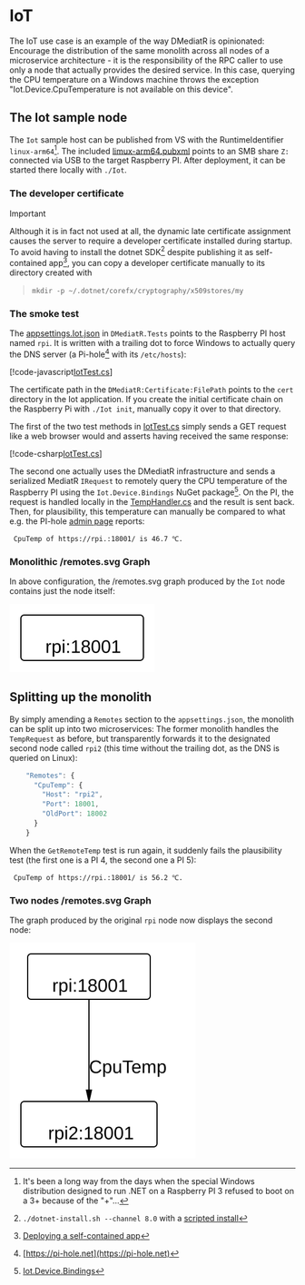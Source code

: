 ﻿# IoT

The IoT use case is an example of the way DMediatR is opinionated: Encourage the
distribution of the same monolith across all nodes of a microservice
architecture - it is the responsibility of the RPC caller to use only a node that
actually provides the desired service. In this case, querying the CPU
temperature on a Windows machine throws the exception "Iot.Device.CpuTemperature
is not available on this device".

## The Iot sample node

The `Iot` sample host can be published from VS with the RuntimeIdentifier
`linux-arm64`[^rpi3]. The included
[limux-arm64.pubxml](https://github.com/toniarnold/DMediatR/blob/main/src/Iot/Properties/PublishProfiles/limux-arm64.pubxml)
points to an SMB share `Z:` connected via USB to the target Raspberry PI. After
deployment, it can be started there locally with `./Iot`.

### The developer certificate

> [!IMPORTANT] 
> Although it is in fact not used at all, the dynamic late certificate
> assignment causes the server to require a developer certificate installed during startup.
> To avoid having to install the dotnet SDK[^dotnet] despite publishing it as self-contained
> app[^selfcontained], you can copy a developer certificate manually to its directory created with 
> > `mkdir -p ~/.dotnet/corefx/cryptography/x509stores/my`

### The smoke test

The
[appsettings.Iot.json](https://github.com/toniarnold/DMediatR/blob/main/test/DMediatR.Tests/appsettings.Iot.json)
in `DMediatR.Tests` points to the Raspberry PI host named `rpi`. It is written
with a trailing dot to force Windows to actually query the DNS server (a
Pi-hole[^pihole] with its `/etc/hosts`):

[!code-javascript[IotTest.cs](../../test/DMediatR.Tests/appsettings.Iot.json?name=remotes)]

The certificate path in the `DMediatR:Certificate:FilePath` points to the `cert`
directory in the Iot application. If you create the initial certificate chain on
the Raspberry Pi with `./Iot init`, manually copy it over to that directory.

The first of the two test methods in
[IotTest.cs](https://github.com/toniarnold/DMediatR/blob/main/test/DMediatR.Tests/Grpc/IotTest.cs)
simply sends a GET request like a web browser would and asserts having received
the same response:

[!code-csharp[IotTest.cs](../../test/DMediatR.Tests/Grpc/IotTest.cs?name=cputemp)]

The second one actually uses the DMediatR infrastructure and sends a serialized
MediatR `IRequest` to remotely query the CPU temperature of the Raspberry PI
using the `Iot.Device.Bindings` NuGet package[^bindings]. On the PI, the request
is handled locally in the
[TempHandler.cs](https://github.com/toniarnold/DMediatR/blob/main/src/Iot/TempHandler.cs)
and the result is sent back. Then, for plausibility, this temperature can
manually be compared to what e.g. the PI-hole [admin
page](http://rpi.:8081/admin/index.php) reports:

```text
 CpuTemp of https://rpi.:18001/ is 46.7 ℃.
```

### Monolithic /remotes.svg Graph

In above configuration, the /remotes.svg graph produced by the `Iot` node
contains just the node itself:

![remotes.Iiot.svg](../images/remotes.Iot.svg)


## Splitting up  the monolith

By simply amending a `Remotes` section to the `appsettings.json`, the monolith
can be split up into two microservices: The former monolith handles the
`TempRequest` as before, but transparently forwards it to the designated second
node called `rpi2` (this time without the trailing dot, as the DNS is queried on
Linux):

``` javascript
    "Remotes": {
      "CpuTemp": {
        "Host": "rpi2",
        "Port": 18001,
        "OldPort": 18002
      }
    }
```

When the `GetRemoteTemp` test is run again, it suddenly fails the plausibility
test (the first one is a PI 4, the second one a PI 5):

```text
 CpuTemp of https://rpi.:18001/ is 56.2 ℃.
```

### Two nodes /remotes.svg Graph

The graph produced by the original `rpi` node now displays the second node:

![remotes.Iot2.svg](../images/remotes.Iot2.svg)



[^rpi3]: It's been a long way  from the days when the special Windows
    distribution designed  to run .NET on a Raspberry PI 3 refused to boot on a
    3+ because of the "+"…

[^dotnet]: `./dotnet-install.sh --channel 8.0` with a [scripted install](https://learn.microsoft.com/en-us/dotnet/core/install/linux-scripted-manual#scripted-install)

[^selfcontained]: [Deploying a self-contained app](https://learn.microsoft.com/en-us/dotnet/iot/deployment#deploying-a-self-contained-app)

[^pihole]: [https://pi-hole.net](https://pi-hole.net)

[^bindings]: [Iot.Device.Bindings](https://www.nuget.org/packages/Iot.Device.Bindings/)
